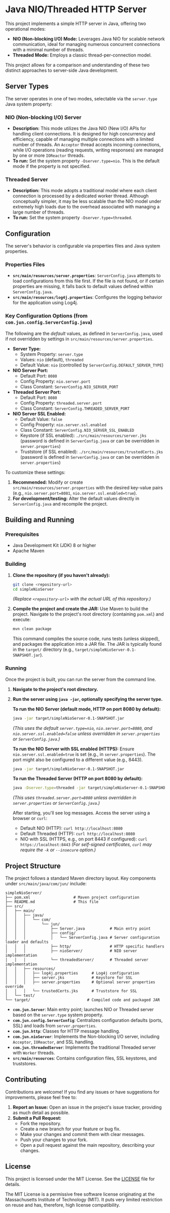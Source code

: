 # Java NIO/Threaded HTTP Server

This project implements a simple HTTP server in Java, offering two operational modes:
- **NIO (Non-blocking I/O) Mode:** Leverages Java NIO for scalable network communication, ideal for managing numerous concurrent connections with a minimal number of threads.
- **Threaded Mode:** Employs a classic thread-per-connection model.

This project allows for a comparison and understanding of these two distinct approaches to server-side Java development.

## Server Types

The server operates in one of two modes, selectable via the `server.type` Java system property:

### NIO (Non-blocking I/O) Server

- **Description:** This mode utilizes the Java NIO (New I/O) APIs for handling client connections. It is designed for high concurrency and efficiency, capable of managing multiple connections with a limited number of threads. An `Acceptor` thread accepts incoming connections, while I/O operations (reading requests, writing responses) are managed by one or more `IOReactor` threads.
- **To run:** Set the system property `-Dserver.type=nio`. This is the default mode if the property is not specified.

### Threaded Server

- **Description:** This mode adopts a traditional model where each client connection is processed by a dedicated worker thread. Although conceptually simpler, it may be less scalable than the NIO model under extremely high loads due to the overhead associated with managing a large number of threads.
- **To run:** Set the system property `-Dserver.type=threaded`.

## Configuration

The server's behavior is configurable via properties files and Java system properties.

### Properties Files

- **`src/main/resources/server.properties`**: `ServerConfig.java` attempts to load configurations from this file first. If the file is not found, or if certain properties are missing, it falls back to default values defined within `ServerConfig.java`.
- **`src/main/resources/log4j.properties`**: Configures the logging behavior for the application using Log4j.

### Key Configuration Options (from `com.jun.config.ServerConfig.java`)

The following are the *default* values, as defined in `ServerConfig.java`, used if not overridden by settings in `src/main/resources/server.properties`.

- **Server Type:**
    - System Property: `server.type`
    - Values: `nio` (default), `threaded`
    - Default Value: `nio` (controlled by `ServerConfig.DEFAULT_SERVER_TYPE`)
- **NIO Server Port:**
    - Default Port: `8080`
    - Config Property: `nio.server.port`
    - Class Constant: `ServerConfig.NIO_SERVER_PORT`
- **Threaded Server Port:**
    - Default Port: `8080`
    - Config Property: `threaded.server.port`
    - Class Constant: `ServerConfig.THREADED_SERVER_PORT`
- **NIO Server SSL Enabled:**
    - Default Value: `false`
    - Config Property: `nio.server.ssl.enabled`
    - Class Constant: `ServerConfig.NIO_SERVER_SSL_ENABLED`
    - Keystore (if SSL enabled): `./src/main/resources/server.jks` (password is defined in `ServerConfig.java` or can be overridden in `server.properties`)
    - Truststore (if SSL enabled): `./src/main/resources/trustedCerts.jks` (password is defined in `ServerConfig.java` or can be overridden in `server.properties`)

To customize these settings:
1.  **Recommended:** Modify or create `src/main/resources/server.properties` with the desired key-value pairs (e.g., `nio.server.port=8081`, `nio.server.ssl.enabled=true`).
2.  **For development/testing:** Alter the default values directly in `ServerConfig.java` and recompile the project.

## Building and Running

### Prerequisites

- Java Development Kit (JDK) 8 or higher
- Apache Maven

### Building

1.  **Clone the repository (if you haven't already):**
    ```bash
    git clone <repository-url>
    cd simpleNioServer
    ```
    *(Replace `<repository-url>` with the actual URL of this repository.)*

2.  **Compile the project and create the JAR:**
    Use Maven to build the project. Navigate to the project's root directory (containing `pom.xml`) and execute:
    ```bash
    mvn clean package
    ```
    This command compiles the source code, runs tests (unless skipped), and packages the application into a JAR file. The JAR is typically found in the `target/` directory (e.g., `target/simpleNioServer-0.1-SNAPSHOT.jar`).

### Running

Once the project is built, you can run the server from the command line.

1.  **Navigate to the project's root directory.**
2.  **Run the server using `java -jar`, optionally specifying the server type.**

    **To run the NIO Server (default mode, HTTP on port 8080 by default):**
    ```bash
    java -jar target/simpleNioServer-0.1-SNAPSHOT.jar
    ```
    *(This uses the default `server.type=nio`, `nio.server.port=8080`, and `nio.server.ssl.enabled=false` unless overridden in `server.properties` or `ServerConfig.java`.)*

    **To run the NIO Server with SSL enabled (HTTPS):**
    Ensure `nio.server.ssl.enabled=true` is set (e.g., in `server.properties`). The port might also be configured to a different value (e.g., 8443).
    ```bash
    java -jar target/simpleNioServer-0.1-SNAPSHOT.jar
    ```

    **To run the Threaded Server (HTTP on port 8080 by default):**
    ```bash
    java -Dserver.type=threaded -jar target/simpleNioServer-0.1-SNAPSHOT.jar
    ```
    *(This uses `threaded.server.port=8080` unless overridden in `server.properties` or `ServerConfig.java`.)*

    After starting, you'll see log messages. Access the server using a browser or `curl`:
    - Default NIO (HTTP): `curl http://localhost:8080`
    - Default Threaded (HTTP): `curl http://localhost:8080`
    - NIO with SSL (HTTPS, e.g., on port 8443 if configured): `curl https://localhost:8443`
      *(For self-signed certificates, `curl` may require the `-k` or `--insecure` option.)*

## Project Structure

The project follows a standard Maven directory layout. Key components under `src/main/java/com/jun/` include:

```
simpleNioServer/
├── pom.xml                   # Maven project configuration
├── README.md                 # This file
├── src/
│   ├── main/
│   │   ├── java/
│   │   │   └── com/
│   │   │       └── jun/
│   │   │           ├── Server.java           # Main entry point
│   │   │           ├── config/
│   │   │           │   └── ServerConfig.java # Server configuration loader and defaults
│   │   │           ├── http/                 # HTTP specific handlers
│   │   │           ├── nioServer/            # NIO server implementation
│   │   │           └── threadedServer/       # Threaded server implementation
│   │   ├── resources/
│   │   │   ├── log4j.properties      # Log4j configuration
│   │   │   ├── server.jks            # Keystore for SSL
│   │   │   ├── server.properties     # Optional server properties override
│   │   │   └── trustedCerts.jks      # Truststore for SSL
│   └── test/
└── target/                         # Compiled code and packaged JAR
```

-   **`com.jun.Server`**: Main entry point; launches NIO or Threaded server based on the `server.type` system property.
-   **`com.jun.config.ServerConfig`**: Centralizes configuration defaults (ports, SSL) and loads from `server.properties`.
-   **`com.jun.http`**: Classes for HTTP message handling.
-   **`com.jun.nioServer`**: Implements the Non-blocking I/O server, including `Acceptor`, `IOReactor`, and SSL handling.
-   **`com.jun.threadedServer`**: Implements the traditional Threaded server with `Worker` threads.
-   **`src/main/resources`**: Contains configuration files, SSL keystores, and truststores.

## Contributing

Contributions are welcome! If you find any issues or have suggestions for improvements, please feel free to:

1.  **Report an Issue:** Open an issue in the project's issue tracker, providing as much detail as possible.
2.  **Submit a Pull Request:**
    *   Fork the repository.
    *   Create a new branch for your feature or bug fix.
    *   Make your changes and commit them with clear messages.
    *   Push your changes to your fork.
    *   Open a pull request against the main repository, describing your changes.

## License

This project is licensed under the MIT License. See the [LICENSE](LICENSE) file for details.

The MIT License is a permissive free software license originating at the Massachusetts Institute of Technology (MIT). It puts very limited restriction on reuse and has, therefore, high license compatibility.
